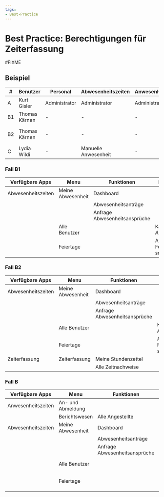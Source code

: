 ```yaml
---
tags:
- Best-Practice
---
```

# Best Practice: Berechtigungen für Zeiterfassung

#FIXME 

## Beispiel

| #   | Benutzer      | Personal      | Abwesenheitszeiten   | Anwesenheitszeiten | Zeiterfassung               |
| --- | ------------- | ------------- | -------------------- | ------------------ | --------------------------- |
| A   | Kurt Gisler   | Administrator | Administrator        | Administrator      | Administrator               |
| B1  | Thomas Kärnen | -             | -                    | -                  | -                           |
| B2  | Thomas Kärnen | -             | -                    | -                  | Alle Stundennachweise sehen |
| C   | Lydia Wildi   | -             | Manuelle Anwesenheit | -                  | -                           |

### Fall B1

| Verfügbare Apps    | Menu              | Funktionen                    | Bemerkungen                              |
| ------------------ | ----------------- | ----------------------------- | ---------------------------------------- |
| Abwesenheitszeiten | Meine Abwesenheit | Dashboard                     |                                          |
|                    |                   | Abwesenheitsanträge           |                                          |
|                    |                   | Anfrage Abwesenheitsansprüche |                                          |
|                    | Alle Benutzer     |                               | Kalender *Alle Abwesenheiten*            |
|                    | Feiertage         |                               | Ansicht alle Feiertage, schreibgeschützt |

### Fall B2

| Verfügbare Apps    | Menu              | Funktionen                    | Bemerkungen                              |
| ------------------ | ----------------- | ----------------------------- | ---------------------------------------- |
| Abwesenheitszeiten | Meine Abwesenheit | Dashboard                     |                                          |
|                    |                   | Abwesenheitsanträge           |                                          |
|                    |                   | Anfrage Abwesenheitsansprüche |                                          |
|                    | Alle Benutzer     |                               | Kalender *Alle Abwesenheiten*            |
|                    | Feiertage         |                               | Ansicht alle Feiertage, schreibgeschützt |
| Zeiterfassung      | Zeiterfassung     | Meine Stundenzettel           |                                          |
|                    |                   | Alle Zeitnachweise            |                                          |


### Fall B

| Verfügbare Apps    | Menu              | Funktionen                    | Bemerkungen                              |
| ------------------ | ----------------- | ----------------------------- | ---------------------------------------- |
| Anwesenheitszeiten | An- und Abmeldung |                               | Kiosk-Modus                              |
|                    | Berichtswesen     | Alle Angestellte              |                                          |
| Abwesenheitszeiten | Meine Abwesenheit | Dashboard                     |                                          |
|                    |                   | Abwesenheitsanträge           |                                          |
|                    |                   | Anfrage Abwesenheitsansprüche |                                          |
|                    | Alle Benutzer     |                               | Kalender *Alle Abwesenheiten*            |
|                    | Feiertage         |                               | Ansicht alle Feiertage, schreibgeschützt |
